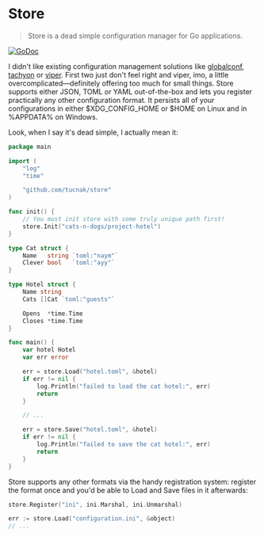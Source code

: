 # Store
>Store is a dead simple configuration manager for Go applications.

[![GoDoc](https://godoc.org/github.com/tucnak/store?status.svg)](https://godoc.org/github.com/tucnak/store)

I didn't like existing configuration management solutions like [globalconf](https://github.com/rakyll/globalconf), [tachyon](https://github.com/vektra/tachyon) or [viper](https://github.com/spf13/viper). First two just don't feel right and viper, imo, a little overcomplicated—definitely offering too much for small things. Store supports either JSON, TOML or YAML out-of-the-box and lets you register practically any other configuration format. It persists all of your configurations in either $XDG_CONFIG_HOME or $HOME on Linux and in %APPDATA%
on Windows.

Look, when I say it's dead simple, I actually mean it:
```go
package main

import (
	"log"
	"time"

	"github.com/tucnak/store"
)

func init() {
	// You must init store with some truly unique path first!
	store.Init("cats-n-dogs/project-hotel")
}

type Cat struct {
	Name   string `toml:"naym"`
	Clever bool   `toml:"ayy"`
}

type Hotel struct {
	Name string
	Cats []Cat `toml:"guests"`

	Opens  *time.Time
	Closes *time.Time
}

func main() {
	var hotel Hotel
	var err error

	err = store.Load("hotel.toml", &hotel)
	if err != nil {
		log.Println("failed to load the cat hotel:", err)
		return
	}

	// ...

	err = store.Save("hotel.toml", &hotel)
	if err != nil {
		log.Println("failed to save the cat hotel:", err)
		return
	}
}
```

Store supports any other formats via the handy registration system: register the format once and you'd be able to Load and Save files in it afterwards:
```go
store.Register("ini", ini.Marshal, ini.Unmarshal)

err := store.Load("configuration.ini", &object)
// ...
```
